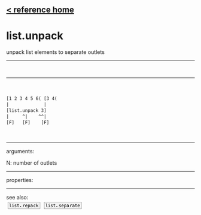 [< reference home](index.html)
---

# list.unpack


unpack list elements to separate outlets

---

<br>


---


```


[1 2 3 4 5 6( [3 4(
|             |
[list.unpack 3]
|     ^|    ^^|
[F]   [F]    [F]

            
```

---
arguments:

N: number of outlets<br>

---
properties:


---
see also:<br>
[![list.repack](img/object_list.repack.png)](list.repack.html)
[![list.separate](img/object_list.separate.png)](list.separate.html)
